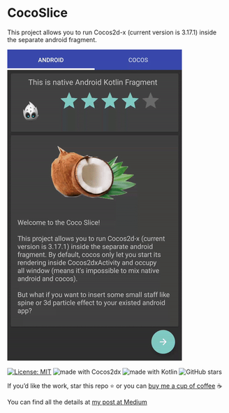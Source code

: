 # CocoSlice
This project allows you to run Cocos2d-x (current version is 3.17.1) inside the separate android fragment.

![](results.gif)

[![License: MIT](https://img.shields.io/badge/License-MIT-yellow.svg)](https://opensource.org/licenses/MIT)
<img src="https://img.shields.io/badge/made%20with-cocos2dx-blue.svg" alt="made with Cocos2dx">
<img src="https://img.shields.io/badge/made%20with-kotlin-blue.svg" alt="made with Kotlin">
![GitHub stars](https://img.shields.io/github/stars/intmainreturn00/CocoSlice.svg?style=social)

If you’d like the work, star this repo ⭐️ or you can [buy me a cup of coffee](http://ko-fi.com/intmainreturn00) ☕️

You can find all the details at [my post at Medium](https://medium.com/@intmainreturn00/cocos2dx-sliced-3f2434226b87)
